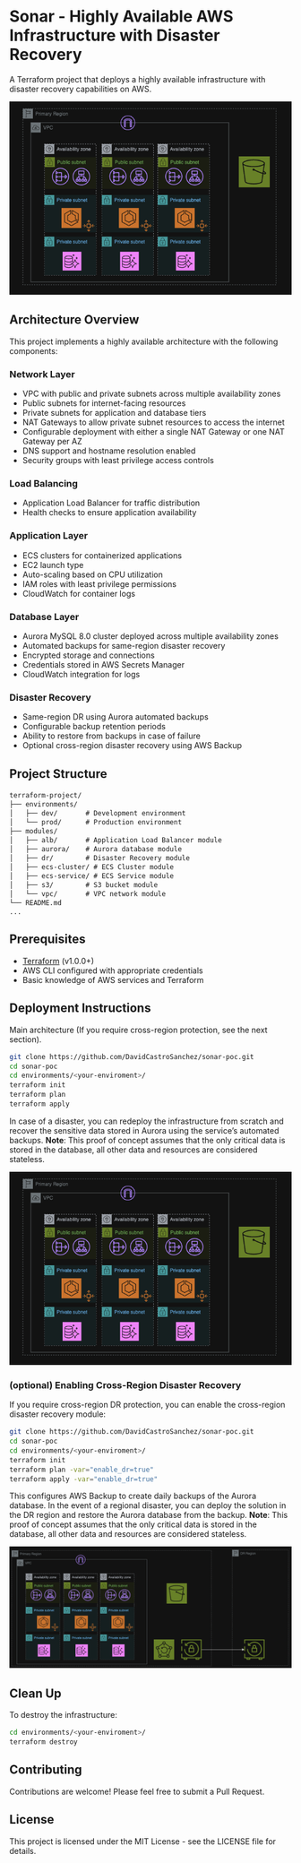 # Sonar - Highly Available AWS Infrastructure with Disaster Recovery

A Terraform project that deploys a highly available infrastructure with disaster recovery capabilities on AWS.

![Main Architecture Overview](assets/main_architecture.png)

## Architecture Overview

This project implements a highly available architecture with the following components:

### Network Layer
- VPC with public and private subnets across multiple availability zones
- Public subnets for internet-facing resources
- Private subnets for application and database tiers
- NAT Gateways to allow private subnet resources to access the internet
- Configurable deployment with either a single NAT Gateway or one NAT Gateway per AZ
- DNS support and hostname resolution enabled
- Security groups with least privilege access controls

### Load Balancing
- Application Load Balancer for traffic distribution
- Health checks to ensure application availability

### Application Layer
- ECS clusters for containerized applications
- EC2 launch type 
- Auto-scaling based on CPU utilization
- IAM roles with least privilege permissions
- CloudWatch for container logs

### Database Layer
- Aurora MySQL 8.0 cluster deployed across multiple availability zones
- Automated backups for same-region disaster recovery
- Encrypted storage and connections
- Credentials stored in AWS Secrets Manager
- CloudWatch integration for logs

### Disaster Recovery
- Same-region DR using Aurora automated backups
- Configurable backup retention periods
- Ability to restore from backups in case of failure
- Optional cross-region disaster recovery using AWS Backup

## Project Structure

```
terraform-project/
├── environments/
│   ├── dev/       # Development environment 
│   └── prod/      # Production environment 
├── modules/
│   ├── alb/       # Application Load Balancer module
│   ├── aurora/    # Aurora database module
│   ├── dr/        # Disaster Recovery module
│   ├── ecs-cluster/ # ECS Cluster module
│   ├── ecs-service/ # ECS Service module
│   ├── s3/        # S3 bucket module
│   └── vpc/       # VPC network module
└── README.md
...
```

## Prerequisites

- [Terraform](https://www.terraform.io/downloads.html) (v1.0.0+)
- AWS CLI configured with appropriate credentials
- Basic knowledge of AWS services and Terraform

## Deployment Instructions

Main architecture (If you require cross-region protection, see the next section).

```bash
git clone https://github.com/DavidCastroSanchez/sonar-poc.git
cd sonar-poc
cd environments/<your-enviroment>/
terraform init
terraform plan
terraform apply
```
In case of a disaster, you can redeploy the infrastructure from scratch and recover the sensitive data stored in Aurora using the service’s automated backups.
**Note**: This proof of concept assumes that the only critical data is stored in the database, all other data and resources are considered stateless.

![Main Architecture Overview](assets/main_architecture.png)

### (optional) Enabling Cross-Region Disaster Recovery

If you require cross-region DR protection, you can enable the cross-region disaster recovery module:

```bash
git clone https://github.com/DavidCastroSanchez/sonar-poc.git
cd sonar-poc
cd environments/<your-enviroment>/
terraform init
terraform plan -var="enable_dr=true"
terraform apply -var="enable_dr=true"
```

This configures AWS Backup to create daily backups of the Aurora database. In the event of a regional disaster, you can deploy the solution in the DR region and restore the Aurora database from the backup.
**Note**: This proof of concept assumes that the only critical data is stored in the database, all other data and resources are considered stateless.

![(Optional) Cross Region Disaster Recovery Architecture](assets/cross-region-dr.png)

## Clean Up

To destroy the infrastructure:

```bash
cd environments/<your-enviroment>/
terraform destroy
```

## Contributing

Contributions are welcome! Please feel free to submit a Pull Request.

## License

This project is licensed under the MIT License - see the LICENSE file for details.
